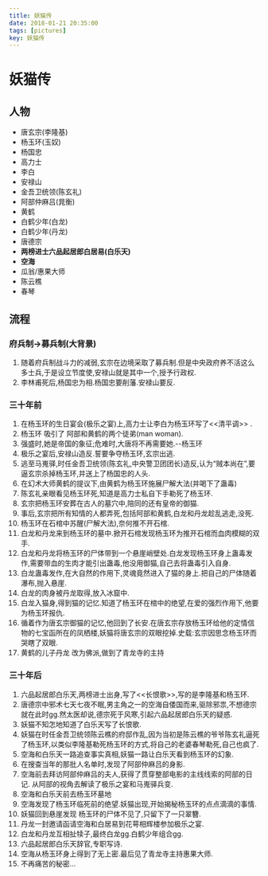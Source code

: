 ```yaml
---
title: 妖猫传
date: 2018-01-21 20:35:00
tags: [pictures]
key: 妖猫传
---
```

# 妖猫传

## 人物

* 唐玄宗(李隆基)
* 杨玉环(玉奴)
* 杨国忠
* 高力士
* 李白
* 安禄山
* 金吾卫统领(陈玄礼)
* 阿部仲麻吕(晁衡)
* 黄鹤
* 白鹤少年(白龙)
* 白鹤少年(丹龙)
* 唐德宗
* **两榜进士六品起居郎白居易(白乐天)**
* **空海**
* 瓜翁/惠果大师
* 陈云樵
* 春琴

## 流程

### 府兵制->募兵制(大背景)

1. 随着府兵制战斗力的减弱,玄宗在边境采取了募兵制.但是中央政府养不活这么多士兵,于是设立节度使,安禄山就是其中一个,授予行政权.
2. 李林甫死后,杨国忠为相.杨国忠要削藩.安禄山要反.

### 三十年前

1. 在杨玉环的生日宴会(极乐之宴)上,高力士让李白为杨玉环写了<<清平调>> .
2. 杨玉环 吸引了 阿部和黄鹤的两个徒弟(man woman).
3. 强盛时,她是帝国的象征;危难时,大唐将不再需要她.--杨玉环
4. 极乐之宴后,安禄山造反.誓要争夺杨玉环,玄宗出逃.
5. 逃至马嵬驿,时任金吾卫统领(陈玄礼,中央警卫团团长)造反,认为“贼本尚在”,要逼玄宗杀掉杨玉环,并送上了杨国忠的人头.
6. 在幻术大师黄鹤的提议下,由黄鹤为杨玉环施展尸解大法(并喝下了蛊毒)
7. 陈玄礼亲眼看见杨玉环死,知道是高力士私自下手勒死了杨玉环.
8. 玄宗把杨玉环安葬在古人的墓穴中,陪同的还有皇帝的御猫.
9. 事后,玄宗把所有知情的人都弄死,包括阿部和黄鹤,白龙和丹龙趁乱逃走,没死.
7. 杨玉环在石棺中苏醒(尸解大法),奈何推不开石棺.
8. 白龙和丹龙来到杨玉环的墓中.掀开石棺发现杨玉环为推开石棺而血肉模糊的双手.
9. 白龙和丹龙将杨玉环的尸体带到一个悬崖峭壁处.白龙发现杨玉环身上蛊毒发作,需要带血的生肉才能引出蛊毒,他没用御猫,自己去将蛊毒引入自身.
10. 白龙蛊毒发作,在大自然的作用下,灵魂竟然进入了猫的身上.把自己的尸体随着瀑布,抛入悬崖.
11. 白龙的肉身被丹龙取得,放入冰窟中.
12. 白龙入猫身,得到猫的记忆.知道了杨玉环在棺中的绝望,在爱的强烈作用下,他要为杨玉环报仇.
13. 循着作为唐玄宗御猫的记忆,他回到了长安.在唐玄宗存放杨玉环给他的定情信物的七宝函所在的凤栖楼,妖猫将唐玄宗的双眼挖掉.史载:玄宗因思念杨玉环而哭瞎了双眼.
14. 黄鹤的儿子丹龙 改为佛派,做到了青龙寺的主持

### 三十年后

1. 六品起居郎白乐天,两榜进士出身,写了<<长恨歌>>,写的是李隆基和杨玉环.
2. 唐德宗中邪术七天七夜不眠,男主角之一的空海自倭国而来,驱除邪祟,不想德宗就在此时gg.然太医却说,德宗死于风寒,引起六品起居郎白乐天的疑惑.
3. 妖猫不知怎地知道了白乐天写了长恨歌.
4. 妖猫在时任金吾卫统领陈云樵的府邸作乱,因为当初是陈云樵的爷爷陈玄礼逼死了杨玉环,以类似李隆基勒死杨玉环的方式,将自己的老婆春琴勒死,自己也疯了.
5. 空海和白乐天一路追查事实真相,妖猫一路让白乐天看到杨玉环的幻象.
6. 在搜查当年的那批人名单时,发现了阿部仲麻吕的身影.
7. 空海前去拜访阿部仲麻吕的夫人,获得了贯穿整部电影的主线线索的阿部的日记. 从阿部的视角去解读了极乐之宴和马嵬驿兵变.
8. 空海和白乐天前去杨玉环墓地
9. 空海发现了杨玉环临死前的绝望.妖猫出现,开始揭秘杨玉环的点点滴滴的事情.
10. 妖猫回到悬崖发现 杨玉环的尸体不见了,只留下了一只翠簪.
11. 丹龙一封邀请函请空海和白居易到花萼相辉楼参加极乐之宴.
12. 白龙和丹龙互相扯犊子,最终白龙gg.白鹤少年组合gg.
13. 六品起居郎白乐天辞官,专职写诗.
14. 空海从杨玉环身上得到了无上密.最后见了青龙寺主持惠果大师.
15. 不再痛苦的秘密...
